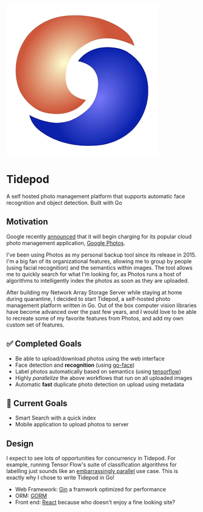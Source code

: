 ![alt text](favicon.png)
# Tidepod
A self hosted photo management platform that supports automatic face recognition and object detection. Built with Go


## Motivation
Google recently [announced](https://blog.google/products/photos/storage-changes) that it will begin charging for its popular cloud photo management application, [Google Photos](https://www.google.com/photos/about/).

I've been using Photos as my personal backup tool since its release in 2015. I'm a big fan of its organizational features, allowing me to group by people (using facial recognition) and the semantics within images. The tool allows me to quickly search for what I'm looking for, as Photos runs a host of algorithms to intelligently index the photos as soon as they are uploaded.

After building my Network Array Storage Server while staying at home during quarantine, I decided to start Tidepod, a self-hosted photo management platform written in Go. Out of the box computer vision libraries have become advanced over the past few years, and I would love to be able to recreate some of my favorite features from Photos, and add my own custom set of features. 



## :white_check_mark: Completed Goals
- Be able to upload/download photos using the web interface
- Face detection and **recognition** (using [go-face](https://github.com/Kagami/go-face))
- Label photos automatically based on semantics (using [tensorflow](https://www.tensorflow.org/))
- Highly *parallelize* the above workflows that run on all uploaded images
- Automatic **fast** duplicate photo detection on upload using metadata

## :steam_locomotive: Current Goals
- Smart Search with a quick index
- Mobile application to upload photos to server


## Design
I expect to see lots of opportunities for concurrency in Tidepod. For example, running Tensor Flow's suite of classification algorithms for labelling just sounds like an [embarrassingly parallel](https://en.wikipedia.org/wiki/Embarrassingly_parallel) use case. This is exactly why I chose to write Tidepod in Go!

- Web Framework: [Gin](https://github.com/gin-gonic/gin) a framwork optimized for performance
- ORM: [GORM](https://gorm.io/index.html)
- Front end: [React](https://reactjs.org/) because who doesn't enjoy a fine looking site?
